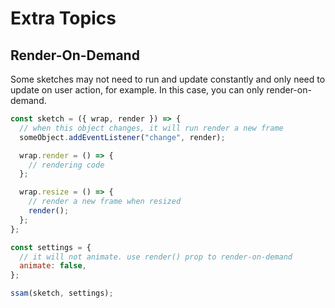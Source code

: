 # Extra Topics

## Render-On-Demand

Some sketches may not need to run and update constantly and only need to update on user action, for example. In this case, you can only render-on-demand.

```js
const sketch = ({ wrap, render }) => {
  // when this object changes, it will run render a new frame
  someObject.addEventListener("change", render);

  wrap.render = () => {
    // rendering code
  };

  wrap.resize = () => {
    // render a new frame when resized
    render();
  };
};

const settings = {
  // it will not animate. use render() prop to render-on-demand
  animate: false,
};

ssam(sketch, settings);
```

